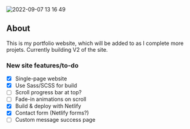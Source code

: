 ![2022-09-07 13 16 49](https://user-images.githubusercontent.com/104512014/188877940-043a216a-debc-46a8-ae28-61240158726e.jpg)

## About
This is my portfolio website, which will be added to as I complete more projets. Currently building V2 of the site.

### New site features/to-do
- [x] Single-page website
- [x] Use Sass/SCSS for build
- [ ] Scroll progress bar at top?
- [ ] Fade-in animations on scroll
- [x] Build & deploy with Netlify
- [x] Contact form (Netlify forms?)
- [ ] Custom message success page
